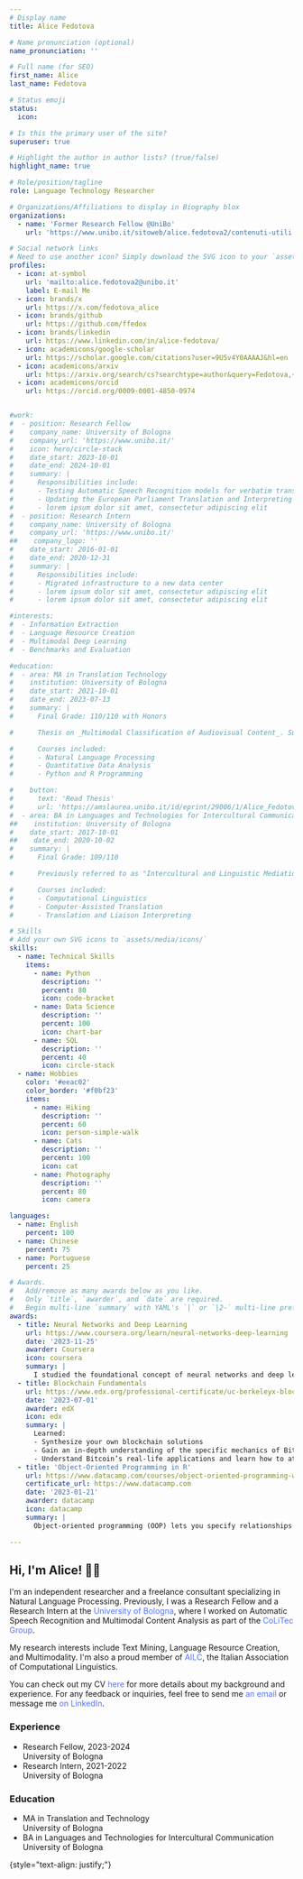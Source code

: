 ```yaml
---
# Display name
title: Alice Fedotova

# Name pronunciation (optional)
name_pronunciation: ''

# Full name (for SEO)
first_name: Alice
last_name: Fedotova

# Status emoji
status:
  icon: 

# Is this the primary user of the site?
superuser: true

# Highlight the author in author lists? (true/false)
highlight_name: true

# Role/position/tagline
role: Language Technology Researcher

# Organizations/Affiliations to display in Biography blox
organizations:
  - name: 'Former Research Fellow @UniBo'
    url: 'https://www.unibo.it/sitoweb/alice.fedotova2/contenuti-utili'

# Social network links
# Need to use another icon? Simply download the SVG icon to your `assets/media/icons/` folder.
profiles:
  - icon: at-symbol
    url: 'mailto:alice.fedotova2@unibo.it'
    label: E-mail Me
  - icon: brands/x
    url: https://x.com/fedotova_alice
  - icon: brands/github
    url: https://github.com/ffedox
  - icon: brands/linkedin
    url: https://www.linkedin.com/in/alice-fedotova/
  - icon: academicons/google-scholar
    url: https://scholar.google.com/citations?user=9U5v4Y0AAAAJ&hl=en
  - icon: academicons/arxiv
    url: https://arxiv.org/search/cs?searchtype=author&query=Fedotova,+A
  - icon: academicons/orcid
    url: https://orcid.org/0009-0001-4850-0974


#work:
#  - position: Research Fellow
#    company_name: University of Bologna
#    company_url: 'https://www.unibo.it/'
#    icon: hero/circle-stack
#    date_start: 2023-10-01
#    date_end: 2024-10-01
#    summary: |
#      Responsibilities include:
#      - Testing Automatic Speech Recognition models for verbatim transcription
#      - Updating the European Parliament Translation and Interpreting Corpus
#      - lorem ipsum dolor sit amet, consectetur adipiscing elit
#  - position: Research Intern
#    company_name: University of Bologna
#    company_url: 'https://www.unibo.it/'
##    company_logo: ''
#    date_start: 2016-01-01
#    date_end: 2020-12-31
#    summary: |
#      Responsibilities include:
#      - Migrated infrastructure to a new data center
#      - lorem ipsum dolor sit amet, consectetur adipiscing elit
#      - lorem ipsum dolor sit amet, consectetur adipiscing elit

#interests:
#  - Information Extraction
#  - Language Resource Creation
#  - Multimodal Deep Learning
#  - Benchmarks and Evaluation

#education:
#  - area: MA in Translation Technology
#    institution: University of Bologna
#    date_start: 2021-10-01
#    date_end: 2023-07-13
#    summary: |
#      Final Grade: 110/110 with Honors

#      Thesis on _Multimodal Classification of Audiovisual Content_. Supervised by [Prof. Alberto Barrón-Cedeño](https://www.unibo.it/sitoweb/a.b#arron). Presented one paper at the [14th Media Mutations International Conference](https://www.mediamutations.org/) and worked with UniBo's [Language Technologies Lab](https://site.unibo.it/nlp/en).

#      Courses included:
#      - Natural Language Processing
#      - Quantitative Data Analysis
#      - Python and R Programming

#    button:
#      text: 'Read Thesis'
#      url: 'https://amslaurea.unibo.it/id/eprint/29006/1/Alice_Fedotova_Dissertation.pdf'
#  - area: BA in Languages and Technologies for Intercultural Communication
##    institution: University of Bologna
#    date_start: 2017-10-01
##    date_end: 2020-10-02
#    summary: |
#      Final Grade: 109/110

#      Previously referred to as "Intercultural and Linguistic Mediation". Spent one semester abroad as part of the Overseas exchange program, taking courses at the [Higher School of Economics (Высшая Школа Экономики)](https://www.hse.ru/en/).

#      Courses included:
#      - Computational Linguistics
#      - Computer-Assisted Translation
#      - Translation and Liaison Interpreting

# Skills
# Add your own SVG icons to `assets/media/icons/`
skills:
  - name: Technical Skills
    items:
      - name: Python
        description: ''
        percent: 80
        icon: code-bracket
      - name: Data Science
        description: ''
        percent: 100
        icon: chart-bar
      - name: SQL
        description: ''
        percent: 40
        icon: circle-stack
  - name: Hobbies
    color: '#eeac02'
    color_border: '#f0bf23'
    items:
      - name: Hiking
        description: ''
        percent: 60
        icon: person-simple-walk
      - name: Cats
        description: ''
        percent: 100
        icon: cat
      - name: Photography
        description: ''
        percent: 80
        icon: camera

languages:
  - name: English
    percent: 100
  - name: Chinese
    percent: 75
  - name: Portuguese
    percent: 25

# Awards.
#   Add/remove as many awards below as you like.
#   Only `title`, `awarder`, and `date` are required.
#   Begin multi-line `summary` with YAML's `|` or `|2-` multi-line prefix and indent 2 spaces below.
awards:
  - title: Neural Networks and Deep Learning
    url: https://www.coursera.org/learn/neural-networks-deep-learning
    date: '2023-11-25'
    awarder: Coursera
    icon: coursera
    summary: |
      I studied the foundational concept of neural networks and deep learning. By the end, I was familiar with the significant technological trends driving the rise of deep learning; build, train, and apply fully connected deep neural networks; implement efficient (vectorized) neural networks; identify key parameters in a neural network’s architecture; and apply deep learning to your own applications.
  - title: Blockchain Fundamentals
    url: https://www.edx.org/professional-certificate/uc-berkeleyx-blockchain-fundamentals
    date: '2023-07-01'
    awarder: edX
    icon: edx
    summary: |
      Learned:
      - Synthesize your own blockchain solutions
      - Gain an in-depth understanding of the specific mechanics of Bitcoin
      - Understand Bitcoin’s real-life applications and learn how to attack and destroy Bitcoin, Ethereum, smart contracts and Dapps, and alternatives to Bitcoin’s Proof-of-Work consensus algorithm
  - title: 'Object-Oriented Programming in R'
    url: https://www.datacamp.com/courses/object-oriented-programming-with-s3-and-r6-in-r
    certificate_url: https://www.datacamp.com
    date: '2023-01-21'
    awarder: datacamp
    icon: datacamp
    summary: |
      Object-oriented programming (OOP) lets you specify relationships between functions and the objects that they can act on, helping you manage complexity in your code. This is an intermediate level course, providing an introduction to OOP, using the S3 and R6 systems. S3 is a great day-to-day R programming tool that simplifies some of the functions that you write. R6 is especially useful for industry-specific analyses, working with web APIs, and building GUIs.

---
```


## Hi, I'm Alice! 👋🏻

I'm an independent researcher and a freelance consultant specializing in Natural Language Processing. Previously, I was a Research Fellow and a Research Intern at the <a href="https://www.unibo.it/it" style="color: #5272ff; text-decoration: none;" onmouseover="this.style.textDecoration='underline'" onmouseout="this.style.textDecoration='none'">University of Bologna</a>, where I worked on Automatic Speech Recognition and Multimodal Content Analysis as part of the <a href="https://dit.unibo.it/it/ricerca/gruppi-di-ricerca/centro-di-ricerca-su-corpora-linguistica-e-tecnologie" style="color: #5272ff; text-decoration: none;" onmouseover="this.style.textDecoration='underline'" onmouseout="this.style.textDecoration='none'">CoLiTec Group</a>. 

My research interests include Text Mining, Language Resource Creation, and Multimodality. I'm also a proud member of <a href="https://www.ai-lc.it/en/" style="color: #5272ff; text-decoration: none;" onmouseover="this.style.textDecoration='underline'" onmouseout="this.style.textDecoration='none'">AILC</a>, the Italian Association of Computational Linguistics.

You can check out my CV <a href="https://alicefedotova.com/static/uploads/resume.pdf" style="color: #5272ff; text-decoration: none;" onmouseover="this.style.textDecoration='underline'" onmouseout="this.style.textDecoration='none'">here</a> for more details about my background and experience. For any feedback or inquiries, feel free to send me <a href="mailto:alice.fedotova2@unibo.it" style="color: #5272ff; text-decoration: none;" onmouseover="this.style.textDecoration='underline'" onmouseout="this.style.textDecoration='none'">an email</a> or message me <a href="https://www.linkedin.com/in/alice-fedotova/" style="color: #5272ff; text-decoration: none;" onmouseover="this.style.textDecoration='underline'" onmouseout="this.style.textDecoration='none'">on LinkedIn</a>.


<div class="experience-education-container">
  <div class="row">
    <div class="col">
      <h3 class="section-title">Experience</h3>
      <ul class="fa-ul">
        <li>
          <span class="fa-li"><i class="fas fa-briefcase"></i></span>
          <div>
            <span class="item-title">Research Fellow, 2023-2024</span>
            <div class="item-subtitle">University of Bologna</div>
          </div>
        </li>
        <li>
          <span class="fa-li"><i class="fas fa-briefcase"></i></span>
          <div>
            <span class="item-title">Research Intern, 2021-2022</span>
            <div class="item-subtitle">University of Bologna</div>
          </div>
        </li>
      </ul>
    </div>
    <div class="col">
      <h3 class="section-title">Education</h3>
      <ul class="fa-ul">
        <li>
          <span class="fa-li"><i class="fas fa-graduation-cap"></i></span>
          <div>
            <span class="item-title">MA in Translation and Technology</span>
            <div class="item-subtitle">University of Bologna</div>
          </div>
        </li>
        <li>
          <span class="fa-li"><i class="fas fa-graduation-cap"></i></span>
          <div>
            <span class="item-title">BA in Languages and Technologies for Intercultural Communication</span>
            <div class="item-subtitle">University of Bologna</div>
          </div>
        </li>
      </ul>
    </div>
  </div>
</div>




{style="text-align: justify;"}
